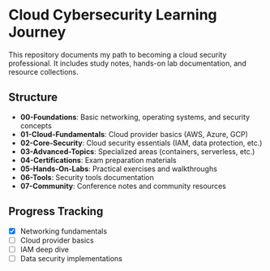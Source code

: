 # Cloud Cybersecurity Learning Journey

This repository documents my path to becoming a cloud security professional. It includes study notes, hands-on lab documentation, and resource collections.

## Structure

- **00-Foundations**: Basic networking, operating systems, and security concepts
- **01-Cloud-Fundamentals**: Cloud provider basics (AWS, Azure, GCP)
- **02-Core-Security**: Cloud security essentials (IAM, data protection, etc.)
- **03-Advanced-Topics**: Specialized areas (containers, serverless, etc.)
- **04-Certifications**: Exam preparation materials
- **05-Hands-On-Labs**: Practical exercises and walkthroughs
- **06-Tools**: Security tools documentation
- **07-Community**: Conference notes and community resources

## Progress Tracking

- [X] Networking fundamentals
- [ ] Cloud provider basics
- [ ] IAM deep dive
- [ ] Data security implementations
